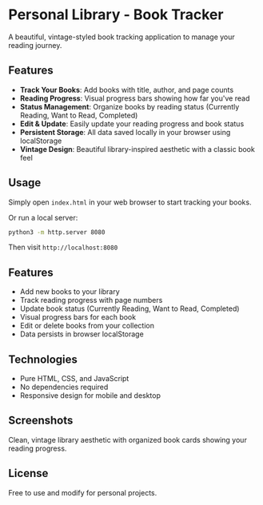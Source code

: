 # Personal Library - Book Tracker

A beautiful, vintage-styled book tracking application to manage your reading journey.

## Features

- **Track Your Books**: Add books with title, author, and page counts
- **Reading Progress**: Visual progress bars showing how far you've read
- **Status Management**: Organize books by reading status (Currently Reading, Want to Read, Completed)
- **Edit & Update**: Easily update your reading progress and book status
- **Persistent Storage**: All data saved locally in your browser using localStorage
- **Vintage Design**: Beautiful library-inspired aesthetic with a classic book feel

## Usage

Simply open `index.html` in your web browser to start tracking your books.

Or run a local server:

```bash
python3 -m http.server 8080
```

Then visit `http://localhost:8080`

## Features

- Add new books to your library
- Track reading progress with page numbers
- Update book status (Currently Reading, Want to Read, Completed)
- Visual progress bars for each book
- Edit or delete books from your collection
- Data persists in browser localStorage

## Technologies

- Pure HTML, CSS, and JavaScript
- No dependencies required
- Responsive design for mobile and desktop

## Screenshots

Clean, vintage library aesthetic with organized book cards showing your reading progress.

## License

Free to use and modify for personal projects.
